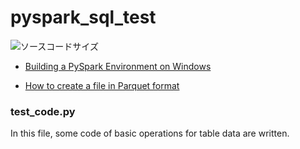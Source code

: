 # pyspark_sql_test

![ソースコードサイズ](https://img.shields.io/github/languages/code-size/yakinoki/pyspark_sql_test)

- [Building a PySpark Environment on Windows](https://qiita.com/naoya_ok/items/40e5209e384fe776307c)

- [How to create a file in Parquet format](https://qiita.com/naoya_ok/items/4fa2cdd5d968e977599b)


### test_code.py
In this file, some code of basic operations for table data are written.
